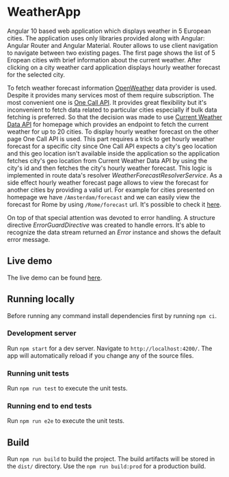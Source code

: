 # WeatherApp

Angular 10 based web application which displays weather in 5 European cities. The application uses only libraries
provided along with Angular: Angular Router and Angular Material. Router allows to use client navigation to navigate between
two existing pages. The first page shows the list of 5 Eropean cities with brief information about the current weather.
After clicking on a city weather card application displays hourly weather forecast for the selected city.

To fetch weather forecast information [OpenWeather](https://openweathermap.org/api) data provider is used. Despite it
provides many services most of them require subscription. The most convenient one is
[One Call API](https://openweathermap.org/api/one-call-api). It provides great flexibility but it's
inconvenient to fetch data related to particular cities especially if bulk data fetching is preferred. So that the
decision was made to use [Current Weather Data API](https://openweathermap.org/current) for homepage which provides
an endpoint to fetch the current weather for up to 20 cities. To display hourly weather forecast on the other page
One Call API is used. This part requires a trick to get hourly weather forecast for a specific city since One Call API
expects a city's geo location and this geo location isn't available inside the application so the application fetches
city's geo location from Current Weather Data API by using the city's id and then fetches the city's hourly weather forecast.
This logic is implemented in route data's resolver *WeatherForecastResolverService*. As a side effect hourly weather
forecast page allows to view the forecast for another cities by providing a valid url. For example for cities presented
on homepage we have `/Amsterdam/forecast` and we can easily view the forecast for Rome by using `/Rome/forecast` url.
It's possible to check it [here](https://weather-app-ochre.vercel.app/Rome/forecast).

On top of that special attention was devoted to error handling. A structure directive *ErrorGuardDirective* was created
to handle errors. It's able to recognize the data stream returned an *Error* instance and shows the default error message.

## Live demo

The live demo can be found [here](https://weather-app-ochre.vercel.app).

## Running locally

Before running any command install dependencies first by running `npm ci`.

### Development server

Run `npm start` for a dev server. Navigate to `http://localhost:4200/`. The app will automatically reload if you change any of the source files.

### Running unit tests

Run `npm run test` to execute the unit tests.

### Running end to end tests

Run `npm run e2e` to execute the unit tests.

## Build

Run `npm run build` to build the project. The build artifacts will be stored in the `dist/` directory. Use the `npm run build:prod` for a production build.

